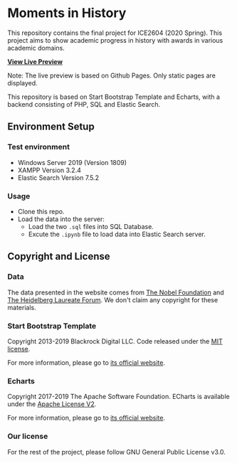 # Moments in History

This repository contains the final project for ICE2604 (2020 Spring). This project aims to show academic progress in history with awards in various academic domains.

**[View Live Preview](https://junqi-xie.github.io/Moments-in-History/)**

Note: The live preview is based on Github Pages. Only static pages are displayed.

This repository is based on Start Bootstrap Template and Echarts, with a backend consisting of PHP, SQL and Elastic Search.

## Environment Setup

### Test environment
* Windows Server 2019 (Version 1809)
* XAMPP Version 3.2.4
* Elastic Search Version 7.5.2

### Usage
* Clone this repo.
* Load the data into the server:
  * Load the two `.sql` files into SQL Database.
  * Excute the `.ipynb` file to load data into Elastic Search server.

## Copyright and License

### Data
The data presented in the website comes from [The Nobel Foundation](https://www.nobelprize.org/) and [The Heidelberg Laureate Forum](https://www.heidelberg-laureate-forum.org/). We don't claim any copyright for these materials.

### Start Bootstrap Template
Copyright 2013-2019 Blackrock Digital LLC. Code released under the [MIT license](https://github.com/BlackrockDigital/startbootstrap-stylish-portfolio/blob/gh-pages/LICENSE).

For more information, please go to [its official website](https://startbootstrap.com).

### Echarts
Copyright 2017-2019 The Apache Software Foundation. ECharts is available under the [Apache License V2](https://github.com/apache/incubator-echarts/blob/master/LICENSE).

For more information, please go to [its official website](https://echarts.apache.org/en/index.html).

### Our license
For the rest of the project, please follow GNU General Public License v3.0.
